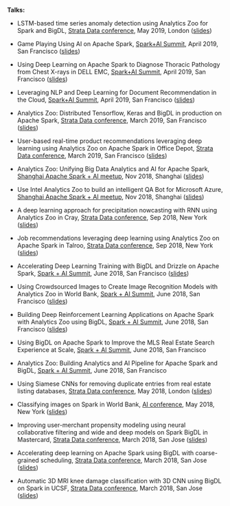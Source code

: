 **Talks:**

* LSTM-based time series anomaly detection using Analytics Zoo for Spark and BigDL, [Strata Data conference](https://conferences.oreilly.com/strata/strata-eu/public/schedule/detail/74077), May 2019, London ([slides](https://cdn.oreillystatic.com/en/assets/1/event/292/LSTM-based%20time%20series%20anomaly%20detection%20using%20Analytics%20Zoo%20for%20Spark%20and%20BigDL%20Presentation.pptx))

* Game Playing Using AI on Apache Spark, [Spark+AI Summit](https://databricks.com/session/game-playing-using-ai-on-apache-spark), April 2019, San Francisco ([slides](https://github.com/analytics-zoo/analytics-zoo.github.io/blob/master/presentations/game-playing-using-ai-on-apache-spark.pdf))

* Using Deep Learning on Apache Spark to Diagnose Thoracic Pathology from Chest X-rays in DELL EMC, [Spark+AI Summit](https://databricks.com/session/using-deep-learning-on-apache-spark-to-diagnose-thoracic-pathology-from-chest-x-rays), April 2019, San Francisco ([slides](https://github.com/analytics-zoo/analytics-zoo.github.io/blob/master/presentations/Using%20Deep%20Learning%20on%20Apache%20Spark%20to%20diagnose%20thoracic%20pathology%20from%20.._.pdf))

* Leveraging NLP and Deep Learning for Document Recommendation in the Cloud, [Spark+AI Summit](https://databricks.com/session/leveraging-nlp-and-deep-learning-for-document-recommendations-in-the-cloud), April 2019, San Francisco ([slides](https://github.com/analytics-zoo/analytics-zoo.github.io/blob/master/presentations/Leveraging%20NLP%20and%20Deep%20Learning%20for%20Document%20Recommendation%20in%20the%20Cloud.pdf))

* Analytics Zoo: Distributed Tensorflow, Keras and BigDL in production on Apache Spark, [Strata Data conference](https://conferences.oreilly.com/strata/strata-ca/public/schedule/detail/72802), March 2019, San Francisco ([slides](https://github.com/analytics-zoo/analytics-zoo.github.io/blob/master/presentations/Analytics%20Zoo-Distributed%20Tensorflow%2C%20Keras%20and%20BigDL%20in%20production%20on%20Apache%20Spark.pdf))

* User-based real-time product recommendations leveraging deep learning using Analytics Zoo on Apache Spark in Office Depot, [Strata Data conference](https://conferences.oreilly.com/strata/strata-ca/public/schedule/detail/73079), March 2019, San Francisco ([slides](https://github.com/analytics-zoo/analytics-zoo.github.io/blob/master/presentations/User-based%20real-time%20product%20recommendations%20leveraging%20deep%20learning%20using%20Analytics%20Zoo%20on%20Apache%20Spark%20and%20BigDL%20Presentation.pdf))

* Analytics Zoo: Unifying Big Data Analytics and AI for Apache Spark, [Shanghai Apache Spark + AI meetup](https://www.meetup.com/Shanghai-Apache-Spark-AI-Meetup/events/255788956/), Nov 2018, Shanghai ([slides](https://github.com/analytics-zoo/analytics-zoo.github.io/blob/master/presentations/Analytics%20Zoo-Unifying%20Big%20Data%20Analytics%20and%20AI%20for%20Apache%20Spark.pdf))

* Use Intel Analytics Zoo to build an intelligent QA Bot for Microsoft Azure, [Shanghai Apache Spark + AI meetup](https://www.meetup.com/Shanghai-Apache-Spark-AI-Meetup/events/255788956/), Nov 2018, Shanghai ([slides](https://github.com/analytics-zoo/analytics-zoo.github.io/blob/master/presentations/Use%20Intel%20Analytics%20Zoo%20to%20build%20an%20intelligent%20QA%20Bot%20for%20Microsoft%20Azure.pdf))

* A deep learning approach for precipitation nowcasting with RNN using Analytics Zoo in Cray, [Strata Data conference](https://conferences.oreilly.com/strata/strata-ny-2018/public/schedule/detail/69413), Sep 2018, New York ([slides](https://github.com/analytics-zoo/analytics-zoo.github.io/blob/master/presentations/A%20deep%20learning%20approach%20for%20precipitation%20nowcasting%20with%20RNN%20using%20Analytics%20Zoo%20on%20BigDL.pdf))

* Job recommendations leveraging deep learning using Analytics Zoo on Apache Spark in Talroo, [Strata Data conference](https://conferences.oreilly.com/strata/strata-ny-2018/public/schedule/detail/69113), Sep 2018, New York ([slides](https://cdn.oreillystatic.com/en/assets/1/event/278/Job%20recommendations%20leveraging%20deep%20learning%20using%20Analytics%20Zoo%20on%20Apache%20Spark%20and%20BigDL%20Presentation.pdf))

* Accelerating Deep Learning Training with BigDL and Drizzle on Apache Spark, [Spark + AI Summit](https://databricks.com/session/accelerating-deep-learning-training-with-bigdl-and-drizzle-on-apache-spark), June 2018, San Francisco ([slides](https://github.com/analytics-zoo/analytics-zoo.github.io/blob/master/presentations/Accelerating%20deep%20learning%20on%20apache%20spark%20Using%20BigDL%20with%20coarse-grained%20scheduling.pdf))

* Using Crowdsourced Images to Create Image Recognition Models with Analytics Zoo in World Bank, [Spark + AI Summit](https://databricks.com/session/using-crowdsourced-images-to-create-image-recognition-models-with-bigdl), June 2018, San Francisco ([slides](https://github.com/analytics-zoo/analytics-zoo.github.io/blob/master/presentations/Using%20Crowdsourced%20Images%20to%20Create%20Image%20Recognition%20Models%20with%20Analytics%20Zoo%20using%20BigDL.pdf))

* Building Deep Reinforcement Learning Applications on Apache Spark with Analytics Zoo using BigDL, [Spark + AI Summit](https://databricks.com/session/building-deep-reinforcement-learning-applications-on-apache-spark-using-bigdl), June 2018, San Francisco ([slides](https://github.com/analytics-zoo/analytics-zoo.github.io/blob/master/presentations/Building%20Deep%20Reinforcement%20Learning%20Applications%20on%20Apache%20Spark%20with%20Analytics%20Zoo%20using%20BigDL.pdf))

* Using BigDL on Apache Spark to Improve the MLS Real Estate Search Experience at Scale, [Spark + AI Summit](https://databricks.com/session/using-bigdl-on-apache-spark-to-improve-the-mls-real-estate-search-experience-at-scale), June 2018, San Francisco

* Analytics Zoo: Building Analytics and AI Pipeline for Apache Spark and BigDL, [Spark + AI Summit](https://databricks.com/session/analytics-zoo-building-analytics-and-ai-pipeline-for-apache-spark-and-bigdl), June 2018, San Francisco

* Using Siamese CNNs for removing duplicate entries from real estate listing databases, [Strata Data conference](https://conferences.oreilly.com/strata/strata-eu-2018/public/schedule/detail/65518), May 2018, London ([slides](https://cdn.oreillystatic.com/en/assets/1/event/267/Using%20Siamese%20CNNs%20for%20removing%20duplicate%20entries%20from%20real%20estate%20listing%20databases%20Presentation.pdf))

* Classifying images on Spark in World Bank, [AI conference](https://conferences.oreilly.com/artificial-intelligence/ai-ny-2018/public/schedule/detail/64939), May 2018, New York ([slides](https://cdn.oreillystatic.com/en/assets/1/event/280/Classifying%20images%20in%20Spark%20Presentation.pdf))

* Improving user-merchant propensity modeling using neural collaborative filtering and wide and deep models on Spark BigDL in Mastercard, [Strata Data conference](https://conferences.oreilly.com/strata/strata-ca-2018/public/schedule/detail/63897), March 2018, San Jose ([slides](https://cdn.oreillystatic.com/en/assets/1/event/269/Improving%20user-merchant%20propensity%20modeling%20using%20neural%20collaborative%20filtering%20and%20wide%20and%20deep%20models%20on%20Spark%20BigDL%20at%20scale%20Presentation.pdf))

* Accelerating deep learning on Apache Spark using BigDL with coarse-grained scheduling, [Strata Data conference](https://conferences.oreilly.com/strata/strata-ca-2018/public/schedule/detail/63960), March 2018, San Jose ([slides](https://cdn.oreillystatic.com/en/assets/1/event/269/Accelerating%20deep%20learning%20on%20Apache%20Spark%20using%20BigDL%20with%20coarse-grained%20scheduling%20Presentation.pptx))

* Automatic 3D MRI knee damage classification with 3D CNN using BigDL on Spark in UCSF, [Strata Data conference](https://conferences.oreilly.com/strata/strata-ca-2018/public/schedule/detail/64023), March 2018, San Jose ([slides](https://cdn.oreillystatic.com/en/assets/1/event/269/Automatic%203D%20MRI%20knee%20damage%20classification%20with%203D%20CNN%20using%20BigDL%20on%20Spark%20Presentation.pdf))
